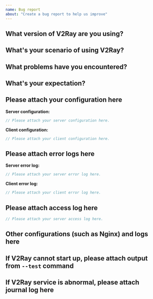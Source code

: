 ```yaml
---
name: Bug report
about: "Create a bug report to help us improve"
---
```


<!--
Please answer all the questions with enough information. All issues not following this template will be closed immediately.
If you are not sure if your question is truely a bug of V2Ray, please discuss it at https://github.com/v2fly/v2ray-core/discussions first.
-->

## What version of V2Ray are you using?

<!-- If you deploy different versions of V2Ray on server and client, please explicitly point out -->


## What's your scenario of using V2Ray?

<!-- E.g., watching YouTube videos in browsers via Socks/VMess proxy -->


## What problems have you encountered?

<!-- Please describe in detail, such as timeout, fake TLS certificate, etc -->


## What's your expectation?



## Please attach your configuration here

<!-- Remember to mask your IP address or hostname -->

**Server configuration:**

```javascript
// Please attach your server configuration here.

```

**Client configuration:**

```javascript
// Please attach your client configuration here.

```

## Please attach error logs here

<!--
only trailing lines if the log file is large in size.
Error log file is usually at `/var/log/v2ray/error.log` on Linux.
-->

**Server error log:**

```javascript
// Please attach your server error log here.

```

**Client error log:**

```javascript
// Please attach your client error log here.

```

## Please attach access log here

<!-- Access log is usually at '/var/log/v2ray/access.log' on Linux. -->

```javascript
// Please attach your server access log here.

```

## Other configurations (such as Nginx) and logs here



## If V2Ray cannot start up, please attach output from `--test` command



## If V2Ray service is abnormal, please attach journal log here

<!-- Usual command is `journalctl -u v2ray` -->

<!-- Please review your issue and check the format before submitting. -->
